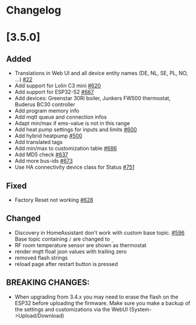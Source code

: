 # Changelog

# [3.5.0]

## Added

- Translations in Web UI and all device entity names (DE, NL, SE, PL, NO, ...) [#22](https://github.com/emsesp/EMS-ESP32/issues/22)
- Add support for Lolin C3 mini [#620](https://github.com/emsesp/EMS-ESP32/pull/620)
- Add support for ESP32-S2 [#667](https://github.com/emsesp/EMS-ESP32/pull/667)
- Add devices: Greenstar 30Ri boiler, Junkers FW500 thermostat, Buderus BC30 controller
- Add program memory info
- Add mqtt queue and connection infos
- Adapt min/max if ems-value is not in this range
- Add heat pump settings for inputs and limits [#600](https://github.com/emsesp/EMS-ESP32/issues/600)
- Add hybrid heatpump [#500](https://github.com/emsesp/EMS-ESP32/issues/500)
- Add translated tags
- Add min/max to customization table [#686](https://github.com/emsesp/EMS-ESP32/issues/686)
- Add MD5 check [#637](https://github.com/emsesp/EMS-ESP32/issues/637)
- Add more bus-ids [#673](https://github.com/emsesp/EMS-ESP32/issues/673)
- Use HA connectivity device class for Status [#751](https://github.com/emsesp/EMS-ESP32/issues/751)

## Fixed

- Factory Reset not working [#628](https://github.com/emsesp/EMS-ESP32/issues/628)

## Changed

- Discovery in HomeAssistant don't work with custom base topic. [#596](https://github.com/emsesp/EMS-ESP32/issues/596) Base topic containing `/` are changed to `_`
- RF room temperature sensor are shown as thermostat
- render mqtt float json values with trailing zero
- removed flash strings
- reload page after restart button is pressed

## **BREAKING CHANGES:**

- When upgrading from 3.4.x you may need to erase the flash on the ESP32 before uploading the firmware. Make sure you make a backup of the settings and customizations via the WebUI (System->Upload/Download)
